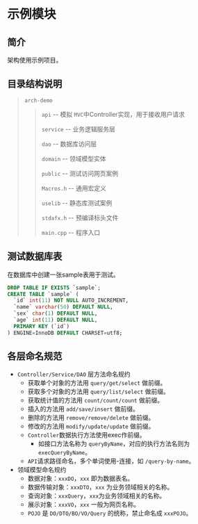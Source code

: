 # 示例模块

## 简介

架构使用示例项目。

## 目录结构说明

> `arch-demo`
>
>> `api` -- 模拟 `MVC`中Controller实现，用于接收用户请求
>>
>> `service` -- 业务逻辑服务层
>>
>> `dao` -- 数据库访问层
>>
>> `domain`  -- 领域模型实体
>>
>> `public` -- 测试访问网页案例
>>
>> `Macros.h` -- 通用宏定义
>>
>> `uselib` -- 静态库测试案例
>>
>> `stdafx.h` -- 预编译标头文件
>>
>> `main.cpp` -- 程序入口
>>

## 测试数据库表

在数据库中创建一张sample表用于测试。

```sql
DROP TABLE IF EXISTS `sample`;
CREATE TABLE `sample` (
  `id` int(11) NOT NULL AUTO_INCREMENT,
  `name` varchar(50) DEFAULT NULL,
  `sex` char(1) DEFAULT NULL,
  `age` int(11) DEFAULT NULL,
  PRIMARY KEY (`id`)
) ENGINE=InnoDB DEFAULT CHARSET=utf8;
```

## 各层命名规范

- `Controller/Service/DAO` 层方法命名规约
  - 获取单个对象的方法用 `query/get/select` 做前缀。
  - 获取多个对象的方法用 `query/list/select` 做前缀。
  - 获取统计值的方法用 `count/count/count` 做前缀。
  - 插入的方法用 `add/save/insert` 做前缀。
  - 删除的方法用 `remove/remove/delete` 做前缀。
  - 修改的方法用 `modify/update/update` 做前缀。
  - `Controller`数据执行方法使用exec作前缀。
    - 如接口方法名称为 `queryByName`，对应的执行方法名则为 `execQueryByName`。
  - `API`请求路径命名，多个单词使用-连接，如 `/query-by-name`。
- 领域模型命名规约
  - 数据对象：`xxxDO`，`xxx` 即为数据表名。
  - 数据传输对象：`xxxDTO`，`xxx` 为业务领域相关的名称。
  - 查询对象：`xxxQuery`，`xxx`为业务领域相关的名称。
  - 展示对象：`xxxVO`，`xxx` 一般为网页名称。
  - `POJO` 是 `DO/DTO/BO/VO/Query` 的统称，禁止命名成 `xxxPOJO`。
